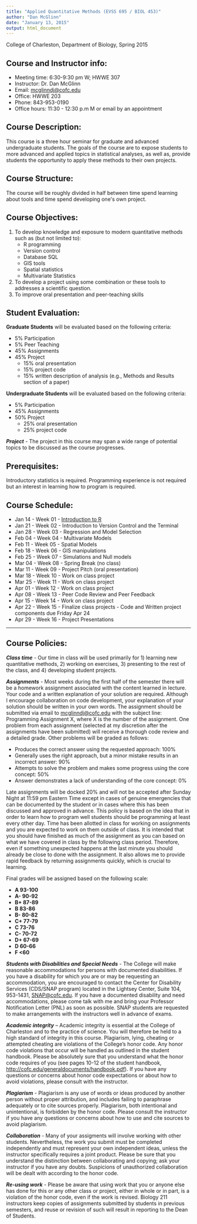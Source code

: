```yaml
---
title: "Applied Quantitative Methods (EVSS 695 / BIOL 453)"
author: "Dan McGlinn"
date: "January 13, 2015"
output: html_document
---
```


College of Charleston, Department of Biology, Spring 2015

Course and Instructor info:
---------------------------
* Meeting time: 6:30-9:30 pm W; HWWE 307
* Instructor: Dr. Dan McGlinn
* Email: mcglinndj@cofc.edu
* Office: HWWE 203
* Phone: 843-953-0190
* Office hours: 11:30 - 12:30 p.m M or email by an appointment

Course Description:
-------------------
This course is a three hour seminar for graduate and advanced undergraduate
students. The goals of the course are to expose students to more advanced and
applied topics in statistical analyses, as well as, provide students the
opportunity to apply these methods to their own projects.  

Course Structure:
----------------
The course will be roughly divided in half between time spend learning about
tools and time spend developing one's own project.

Course Objectives:
------------------
1. To develop knowledge and exposure to modern quantitative methods such as (but
  not limited to):
    - R programming
    - Version control
    - Database SQL
    - GIS tools
    - Spatial statistics
    - Multivariate Statistics
2. To develop a project using some combination or these tools to addresses a
   scientific question.
3. To improve oral presentation and peer-teaching skills

Student Evaluation:
-------------------
**Graduate Students** will be evaluated based on the following criteria:
* 5% Participation
* 5% Peer Teaching
* 45% Assignments
* 45% Project
    - 15% oral presentation
    - 15% project code
    - 15% written description of analysis (e.g., Methods and Results section of
       a paper)

**Undergraduate Students** will be evaluated based on the following criteria:
* 5% Participation
* 45% Assignments
* 50% Project
    - 25% oral presentation
    - 25% project code


**_Project_** - The project in this course may span a wide range of potential
topics to be discussed as the course progresses.

Prerequisites:
--------------
Introductory statistics is required. Programming experience is not required but
an interest in learning how to program is required.

Course Schedule:
----------------
* Jan 14 - Week 01 - [Introduction to R](./lessons/R_introduction.R)
* Jan 21 - Week 02 - Introduction to Version Control and the Terminal
* Jan 28 - Week 03 - Regression and Model Selection
* Feb 04 - Week 04 - Multivariate Models
* Feb 11 - Week 05 - Spatial Models
* Feb 18 - Week 06 - GIS manipulations
* Feb 25 - Week 07 - Simulations and Null models
* Mar 04 - Week 08 - Spring Break (no class)
* Mar 11 - Week 09 - Project Pitch (oral presentation)
* Mar 18 - Week 10 - Work on class project
* Mar 25 - Week 11 - Work on class project
* Apr 01 - Week 12 - Work on class project
* Apr 08 - Week 13 - Peer Code Review and Peer Feedback
* Apr 15 - Week 14 - Work on class project
* Apr 22 - Week 15 - Finalize class projects - Code and Written project
  components due Friday Apr 24
* Apr 29 - Week 16 - Project Presentations

----------------
Course Policies:
---------------

**_Class time_** - Our time in class will be used primarily for 1) learning
new quantitative methods, 2) working on exercises, 3) presenting to the rest of
the class, and 4) developing student projects.

**_Assignments_** - Most weeks during the first half of the semester there will
be a homework assignment associated with the content learned in lecture. Your
code and a written explanation of your solution are required. Although I
encourage collaboration on code development, your explanation of your solution
should be written in your own words. The assignment should be submitted via
email to mcglinndj@cofc.edu with the subject line: Programming Assignment X,
where X is the number of the assignment. One problem from each assignment
(selected at my discretion after the assignments have been submitted) will
receive a thorough code review and a detailed grade. Other problems will be
graded as follows:

* Produces the correct answer using the requested approach: 100%
* Generally uses the right approach, but a minor mistake results in an incorrect
  answer: 90%
* Attempts to solve the problem and makes some progress using the core concept:
  50%
* Answer demonstrates a lack of understanding of the core concept: 0%

Late assignments will be docked 20% and will not be accepted after Sunday Night
at 11:59 pm Eastern Time except in cases of genuine emergencies that can be
documented by the student or in cases where this has been discussed and approved
in advance. This policy is based on the idea that in order to learn how to
program well students should be programming at least every other day. Time has
been allotted in class for working on assignments and you are expected to work
on them outside of class. It is intended that you should have finished as much
of the assignment as you can based on what we have covered in class by the
following class period. Therefore, even if something unexpected happens at the
last minute you should already be close to done with the assignment. It also
allows me to provide rapid feedback by returning assignments quickly, which is
crucial to learning.

Final grades will be assigned based on the following scale:

- **A 93-100**
- **A- 90-92**
- **B+ 87-89**
- **B 83-86**
- **B- 80-82**
- **C+ 77-79**
- **C 73-76**
- **C- 70-72**
- **D+ 67-69**
- **D 60-66**
- **F \<60**

**_Students with Disabilities and Special Needs_** - The College will make
reasonable accommodations for persons with documented disabilities. If you have
a disability for which you are or may be requesting an accommodation, you are
encouraged to contact the Center for Disability Services (CDS/SNAP program)
located in the Lightsey Center, Suite 104, 953-1431, SNAP@cofc.edu. If you have
a documented disability and need accommodations, please come talk with me and
bring your Professor Notification Letter (PNL) as soon as possible. SNAP
students are requested to make arrangements with the instructors well in advance
of exams.

**_Academic integrity_** – Academic integrity is essential at the College of
Charleston and to the practice of science.  You will therefore be held to a high
standard of integrity in this course.  Plagiarism, lying, cheating or attempted
cheating are violations of the College’s honor code.  Any honor code violations
that occur will be handled as outlined in the student handbook.  Please be
absolutely sure that you understand what the honor code requires of you (see
pages 10-12 of the student handbook,
http://cofc.edu/generaldocuments/handbook.pdf).   If you have any questions or
concerns about honor code expectations or about how to avoid violations, please
consult with the instructor.

**_Plagiarism_** - Plagiarism is any use of words or ideas produced by another
person without proper attribution, and includes failing to paraphrase
adequately or to cite sources properly.  Plagiarism, both intentional and
unintentional, is forbidden by the honor code.  Please consult the instructor
if you have any questions or concerns about how to use and cite sources to
avoid plagiarism.

**_Collaboration_** - Many of your assigments will involve working with
other students.  Nevertheless, the work you submit must be completed
independently and must represent your own independent ideas, unless the
instructor specifically requires a joint product.  Please be sure that you
understand the distinction between collaborating and copying; ask your
instructor if you have any doubts. Suspicions of unauthorized collaboration will
be dealt with according to the honor code.

**_Re-using work_** - Please be aware that using work that you or anyone else
 has done for this or any other class or project, either in whole or in part, is
 a violation of the honor code, even if the work is revised.  Biology 211
 instructors keep copies of assignments submitted by students in previous
 semesters, and reuse or revision of such will result in reporting to the Dean
 of Students.
